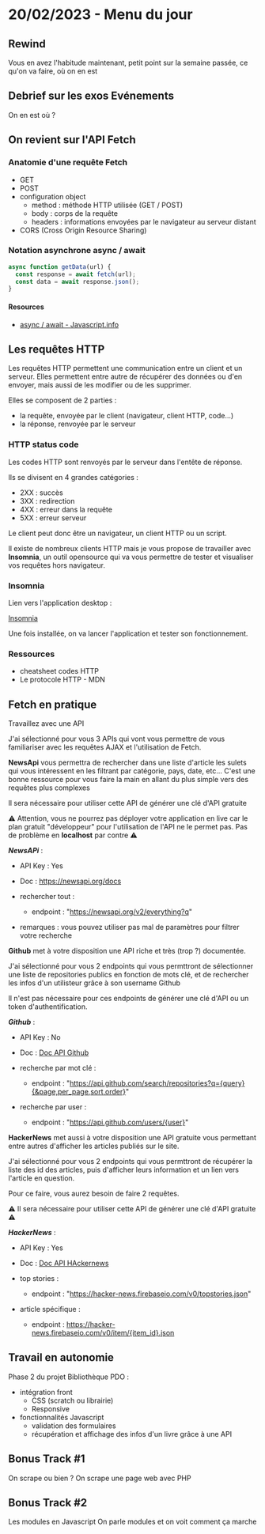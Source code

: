 # 20/02/2023 - Menu du jour

## Rewind

Vous en avez l'habitude maintenant, petit point sur la semaine passée, ce qu'on va faire, où on en est

## Debrief sur les exos Evénements

On en est où ?

## On revient sur l'API Fetch

### Anatomie d'une requête Fetch

- GET
- POST
- configuration object
  - method : méthode HTTP utilisée (GET / POST)
  - body : corps de la requête
  - headers : informations envoyées par le navigateur au serveur distant
- CORS (Cross Origin Resource Sharing)

### Notation asynchrone async / await

```js
async function getData(url) {
  const response = await fetch(url);
  const data = await response.json();
}
```

#### Resources

- [async / await - Javascript.info](https://javascript.info/async-await)

## Les requêtes HTTP

Les requêtes HTTP permettent une communication entre un client et un serveur. Elles permettent entre autre de récupérer des données ou d'en envoyer, mais aussi de les modifier ou de les supprimer.

Elles se composent de 2 parties :

- la requête, envoyée par le client (navigateur, client HTTP, code...)
- la réponse, renvoyée par le serveur

### HTTP status code

Les codes HTTP sont renvoyés par le serveur dans l'entête de réponse.

Ils se divisent en 4 grandes catégories :

- 2XX : succès
- 3XX : redirection
- 4XX : erreur dans la requête
- 5XX : erreur serveur

Le client peut donc être un navigateur, un client HTTP ou un script.

Il existe de nombreux clients HTTP mais je vous propose de travailler avec **Insomnia**, un outil opensource qui va vous permettre de tester et visualiser vos requêtes hors navigateur.

### Insomnia

Lien vers l'application desktop :

[Insomnia](https://insomnia.rest/download)

Une fois installée, on va lancer l'application et tester son fonctionnement.

### Ressources

- cheatsheet codes HTTP
- Le protocole HTTP - MDN

## Fetch en pratique

Travaillez avec une API

J'ai sélectionné pour vous 3 APIs qui vont vous permettre de vous familiariser avec les requêtes AJAX et l'utilisation de Fetch.

**NewsApi** vous permettra de rechercher dans une liste d'article les sulets qui vous intéressent en les filtrant par catégorie, pays, date, etc...
C'est une bonne ressource pour vous faire la main en allant du plus simple vers des requêtes plus complexes

Il sera nécessaire pour utiliser cette API de générer une clé d'API gratuite

⚠️ Attention, vous ne pourrez pas déployer votre application en live car le plan gratuit "développeur" pour l'utilisation de l'API ne le permet pas. Pas de problème en **localhost** par contre ⚠️

**_NewsAPi_** :

- API Key : Yes

- Doc : https://newsapi.org/docs

- rechercher tout :

  - endpoint : "https://newsapi.org/v2/everything?q"

- remarques : vous pouvez utiliser pas mal de paramètres pour filtrer votre recherche

**Github** met à votre disposition une API riche et très (trop ?) documentée.

J'ai sélectionné pour vous 2 endpoints qui vous permttront de sélectionner une liste de repositories publics en fonction de mots clé, et de rechercher les infos d'un utilisteur grâce à son username Github

Il n'est pas nécessaire pour ces endpoints de générer une clé d'API ou un token d'authentification.

**_Github_** :

- API Key : No

- Doc : [Doc API Github](https://docs.github.com/fr/rest?apiVersion=2022-11-28)
- recherche par mot clé :

  - endpoint : "https://api.github.com/search/repositories?q={query}{&page,per_page,sort,order}"

- recherche par user :
  - endpoint : "https://api.github.com/users/{user}"

**HackerNews** met aussi à votre disposition une API gratuite vous permettant entre autres d'afficher les articles publiés sur le site.

J'ai sélectionné pour vous 2 endpoints qui vous permttront de récupérer la liste des id des articles, puis d'afficher leurs information et un lien vers l'article en question.

Pour ce faire, vous aurez besoin de faire 2 requêtes.

⚠️ Il sera nécessaire pour utiliser cette API de générer une clé d'API gratuite ⚠️

**_HackerNews_** :

- API Key : Yes
- Doc : [Doc API HAckernews](https://hackernews.api-docs.io/v0/overview/introduction)

- top stories :

  - endpoint : "https://hacker-news.firebaseio.com/v0/topstories.json"

- article spécifique :
  - endpoint : https://hacker-news.firebaseio.com/v0/item/{item_id}.json

## Travail en autonomie

Phase 2 du projet Bibliothèque PDO :

- intégration front
  - CSS (scratch ou librairie)
  - Responsive
- fonctionnalités Javascript
  - validation des formulaires
  - récupération et affichage des infos d'un livre grâce à une API

## Bonus Track #1

On scrape ou bien ?
On scrape une page web avec PHP

## Bonus Track #2

Les modules en Javascript
On parle modules et on voit comment ça marche
